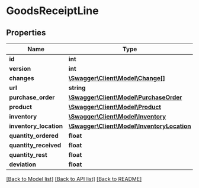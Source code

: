 # GoodsReceiptLine

## Properties
Name | Type | Description | Notes
------------ | ------------- | ------------- | -------------
**id** | **int** |  | [optional] 
**version** | **int** |  | [optional] 
**changes** | [**\Swagger\Client\Model\Change[]**](Change.md) |  | [optional] 
**url** | **string** |  | [optional] 
**purchase_order** | [**\Swagger\Client\Model\PurchaseOrder**](PurchaseOrder.md) |  | [optional] 
**product** | [**\Swagger\Client\Model\Product**](Product.md) |  | 
**inventory** | [**\Swagger\Client\Model\Inventory**](Inventory.md) |  | [optional] 
**inventory_location** | [**\Swagger\Client\Model\InventoryLocation**](InventoryLocation.md) |  | [optional] 
**quantity_ordered** | **float** |  | [optional] 
**quantity_received** | **float** |  | 
**quantity_rest** | **float** |  | [optional] 
**deviation** | **float** |  | [optional] 

[[Back to Model list]](../../README.md#documentation-for-models) [[Back to API list]](../../README.md#documentation-for-api-endpoints) [[Back to README]](../../README.md)

